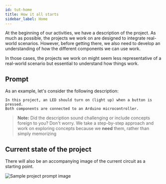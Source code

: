 ```yaml
---
id: tut-home
title: How it all starts
sidebar_label: Home 
---
```


At the beginning of our activities, we have a description of the project. As much as possible, the projects we work on are designed to integrate real-world scenarios. However, before getting there, we also need to develop an understanding of how the different components we can use work. 

In those cases, the projects we work on might seem less representative of a real-world scenario but essential to understand how things work.


## Prompt
As an example, let's consider the following description:

```text
In this project, an LED should turn on (light up) when a button is pressed.
Both components are connected to an Arduino microcontroller.
```
> **Note:** Did the description sound challenging or include concepts foreign to you? Don't worry. We take a step-by-step approach and work on exploring concepts because we **need** them, rather than simply memorizing 

## Current state of the project
There will also be an accompanying image of the current circuit as a starting point.

![Sample project prompt image](assets/img/tutorial/sample-task-prompt.png)